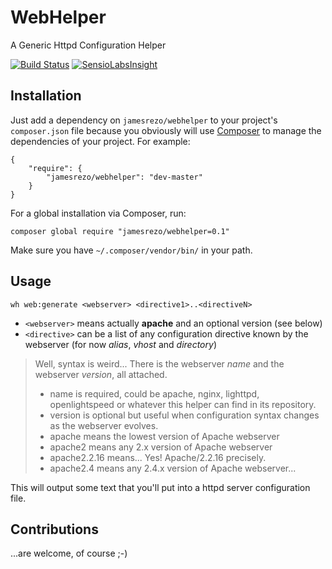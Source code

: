 # WebHelper
A Generic Httpd Configuration Helper

[![Build Status](https://api.travis-ci.org/JamesRezo/WebHelper.svg?branch=master)](https://travis-ci.org/JamesRezo/WebHelper)
[![SensioLabsInsight](https://insight.sensiolabs.com/projects/57e3dc27-e915-42d4-9bde-863a8f3bf5f8/mini.png)](https://insight.sensiolabs.com/projects/57e3dc27-e915-42d4-9bde-863a8f3bf5f8)

## Installation

 Just add a dependency on `jamesrezo/webhelper` to your project's `composer.json` file because you obviously will use [Composer](https://getcomposer.org) to manage the dependencies of your project. For example:

```
{
    "require": {
        "jamesrezo/webhelper": "dev-master"
    }
}
```

For a global installation via Composer, run:

```composer global require "jamesrezo/webhelper=0.1"```

Make sure you have `~/.composer/vendor/bin/` in your path. 

## Usage

```wh web:generate <webserver> <directive1>..<directiveN>```

* `<webserver>` means actually **apache** and an optional version (see below)
* `<directive>` can be a list of any configuration directive known by the webserver (for now *alias*, *vhost* and *directory*)

> Well, <webserver> syntax is weird... 
> There is the webserver *name* and the webserver *version*, all attached.
> * name is required, could be apache, nginx, lighttpd, openlightspeed or whatever this helper can find in its repository.
> * version is optional but useful when configuration syntax changes as the webserver evolves.
> * apache means the lowest version of Apache webserver
> * apache2 means any 2.x version of Apache webserver
> * apache2.2.16 means... Yes! Apache/2.2.16 precisely.
> * apache2.4 means any 2.4.x version of Apache webserver...

This will output some text that you'll put into a httpd server configuration file.

## Contributions

...are welcome, of course ;-)
  